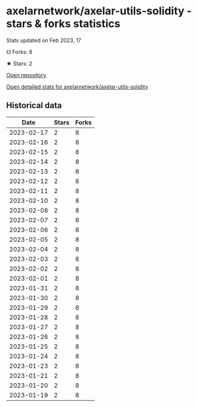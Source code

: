 # axelarnetwork/axelar-utils-solidity - stars & forks statistics

Stats updated on Feb 2023, 17

☋ Forks: 8

★ Stars: 2

[Open repository](https://github.com/axelarnetwork/axelar-utils-solidity)

[Open detailed stats for axelarnetwork/axelar-utils-solidity](https://reviewgithub.com/rep/axelarnetwork/axelar-utils-solidity)

## Historical data
| Date | Stars | Forks |
|------|-------|-------|
| 2023-02-17 | 2 | 8 | 
| 2023-02-16 | 2 | 8 | 
| 2023-02-15 | 2 | 8 | 
| 2023-02-14 | 2 | 8 | 
| 2023-02-13 | 2 | 8 | 
| 2023-02-12 | 2 | 8 | 
| 2023-02-11 | 2 | 8 | 
| 2023-02-10 | 2 | 8 | 
| 2023-02-08 | 2 | 8 | 
| 2023-02-07 | 2 | 8 | 
| 2023-02-06 | 2 | 8 | 
| 2023-02-05 | 2 | 8 | 
| 2023-02-04 | 2 | 8 | 
| 2023-02-03 | 2 | 8 | 
| 2023-02-02 | 2 | 8 | 
| 2023-02-01 | 2 | 8 | 
| 2023-01-31 | 2 | 8 | 
| 2023-01-30 | 2 | 8 | 
| 2023-01-29 | 2 | 8 | 
| 2023-01-28 | 2 | 8 | 
| 2023-01-27 | 2 | 8 | 
| 2023-01-26 | 2 | 8 | 
| 2023-01-25 | 2 | 8 | 
| 2023-01-24 | 2 | 8 | 
| 2023-01-23 | 2 | 8 | 
| 2023-01-21 | 2 | 8 | 
| 2023-01-20 | 2 | 8 | 
| 2023-01-19 | 2 | 8 | 

